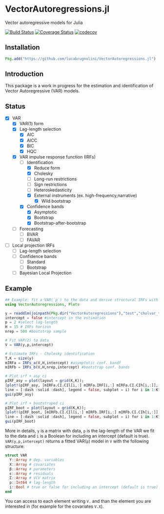 # VectorAutoregressions.jl
Vector autoregressive models for Julia

[![Build Status](https://travis-ci.org/lucabrugnolini/VectorAutoregressions.jl.svg?branch=master)](https://travis-ci.org/lucabrugnolini/VectorAutoregressions.jl)
[![Coverage Status](https://coveralls.io/repos/github/lucabrugnolini/VectorAutoregressions.jl/badge.svg?branch=master)](https://coveralls.io/github/lucabrugnolini/VectorAutoregressions.jl?branch=master)
[![codecov](https://codecov.io/gh/lucabrugnolini/VectorAutoregressions.jl/branch/master/graph/badge.svg)](https://codecov.io/gh/lucabrugnolini/VectorAutoregressions.jl)



## Installation
```julia
Pkg.add("https://github.com/lucabrugnolini/VectorAutoregressions.jl")
```
## Introduction
This package is a work in progress for the estimation and identification of Vector Autoregressive (VAR) models.

## Status
- [x] VAR
  - [x] VAR(1) form
  - [x] Lag-length selection
    - [x] AIC
    - [x] AICC
    - [x] BIC
    - [x] HQC
  - [x] VAR impulse response function (IRFs)
    - [ ] Identification
      - [x] Reduce form
      - [x] Cholesky
      - [ ] Long-run restrictions
      - [ ] Sign restrictions
      - [ ] Heteroskedasticity
      - [x] External instruments (ex. high-frequency,narrative)
        - [x] Wild bootstrap
    - [x] Confidence bands
      - [x] Asymptotic
      - [x] Bootstrap
      - [x] Bootstrap-after-bootstrap
  - [ ] Forecasting
    - [ ] BVAR
    - [ ] FAVAR
- [ ] Local projection IRFs
    - [ ] Lag-length selection
    - [ ] Confidence bands
      - [ ] Standard
      - [ ] Bootstrap
  - [ ] Bayesian Local Projection

## Example
```julia
## Example: fit a VAR(`p`) to the data and derive structural IRFs with asymptotic and bootstrap conf. bands.
using VectorAutoregressions, Plots

y = readdlm(joinpath(Pkg.dir("VectorAutoregressions"),"test","cholvar_test_data.csv"), ',') #read example file with data
intercept = false #intercept in the estimation
p = 2 #select lag-length
H = 15 # IRFs horizon
nrep = 500 #bootstrap sample

# Fit VAR(2) to data
V = VAR(y,p,intercept)

# Estimate IRFs - Cholesky identification
T,K = size(y)
mIRFa = IRFs_a(V,H,intercept) #asymptotic conf. bandf
mIRFb = IRFs_b(V,H,nrep,intercept) #bootstrap conf. bands

# Plot irf + asy ci
pIRF_asy = plot(layout = grid(K,K));
[plot!(pIRF_asy, [mIRFa.CI.CIl[i,:] mIRFa.IRF[i,:] mIRFa.CI.CIh[i,:]], color = ["red" "red" "red"],
line = [:dash :solid :dash], legend = false, subplot = i) for i in 1:K^2]
gui(pIRF_asy)

# Plot irf + bootstraped ci
pIRF_boot = plot(layout = grid(K,K));
[plot!(pIRF_boot, [mIRFb.CI.CIl[i,:] mIRFb.IRF[i,:] mIRFb.CI.CIh[i,:]], color = ["blue" "blue" "blue"],
line = [:dash :solid :dash], legend = false, subplot = i) for i in 1:K^2]
gui(pIRF_boot)
```

More in details, `y` is a matrix with data, `p` is the lag-length of the VAR we fit to the data and `i` is a Boolean for including an intercept (default is true). `VAR(y,p,intercept)` returns a fitted VAR(`p`) model in `V` with the following structure:
```julia
struct VAR
  Y::Array # dep. variables
  X::Array # covariates
  β::Array # parameters
  ϵ::Array # residuals
  Σ::Array # VCV matrix
  p::Int64 # lag-length
  i::Bool # true or false for including an intercept (default is true)
end
```
You can access to each element writing `V.` and than the element you are interested in (for example for the covariates `V.X`).



